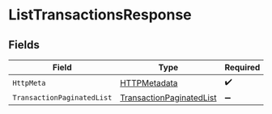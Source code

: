 # ListTransactionsResponse


## Fields

| Field                                                                           | Type                                                                            | Required                                                                        | Description                                                                     |
| ------------------------------------------------------------------------------- | ------------------------------------------------------------------------------- | ------------------------------------------------------------------------------- | ------------------------------------------------------------------------------- |
| `HttpMeta`                                                                      | [HTTPMetadata](../../Models/Components/HTTPMetadata.md)                         | :heavy_check_mark:                                                              | N/A                                                                             |
| `TransactionPaginatedList`                                                      | [TransactionPaginatedList](../../Models/Components/TransactionPaginatedList.md) | :heavy_minus_sign:                                                              | N/A                                                                             |